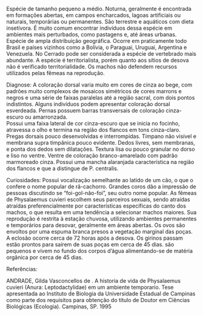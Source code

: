 ﻿Espécie de tamanho pequeno a médio. Noturna, geralmente é encontrada em formações abertas, em campos encharcados, lagoas artificiais ou naturais, temporárias ou permanentes. São terrestre e aquáticos com dieta insetívora. É muito comum encontrar indivíduos dessa espécie em ambientes mais perturbados, como pastagens e, até áreas urbanas. 
Espécie de ampla distribuição geográfica. Ocorre em praticamente todo Brasil e países vizinhos como a Bolívia, o Paraguai, Uruguai, Argentina e Venezuela. No Cerrado pode ser considerada a espécie de vertebrado mais abundante. A espécie é territorialista, porém quanto aos sítios de desova não é verificado territorialidade. Os machos não defendem recursos utilizados pelas fêmeas na reprodução.


Diagnose:
        A coloração dorsal varia muito em cores de cinza ao bege, com padrões muito complexos de mosaicos simétricos de cores marrons e negros e uma série de faixas paralelas até a região sacral, com dois pontos indistintos. Alguns indivíduos podem apresentar coloração dorsal esverdeada. Pernas possuem barras transversais de coloração cinza-escuro ou amarronzada.  
Possui uma faixa lateral de cor cinza-escuro que se inicia no focinho, atravessa o olho e termina na região dos flancos em tons cinza-claro. Pregas dorsais pouco desenvolvidas e interrompidas. Tímpano não visível e membrana supra timpânica pouco evidente. Dedos livres, sem membranas, e ponta dos dedos sem dilatações. Textura lisa ou pouco granular no dorso e liso no ventre. Ventre de coloração branco-amarelado com padrão marmoreado cinza. Possui uma mancha alaranjada característica na região dos flancos e que a distingue de P. centralis.


Curiosidades:
        Possui vocalização semelhante ao latido de um cão, o que o confere o nome popular de rã-cachorro. Grandes coros dão a impressão de pessoas discutindo se “foi-gol-não-foi”, seu outro nome popular.
        As fêmeas de Physalaemus cuvieri escolhem seus parceiros sexuais, sendo atraídas atraídas preferencialmente por características específicas do canto dos machos, o que resulta em uma tendência a selecionar machos maiores.
        Sua reprodução é restrita à estação chuvosa, utilizando ambientes permanentes e temporários para desovar, geralmente em áreas abertas. Os ovos são envoltos por uma espuma branca presos a vegetação marginal das poças. A eclosão ocorre cerca de 72 horas após a desova. Os girinos passam estão prontos para saírem de suas poças em cerca de 45 dias. são pequenos e vivem no fundo dos corpos d’água alimentando-se de matéria orgânica por cerca de 45 dias.


Referências:


ANDRADE, Gilda Vasconcellos de . A historia de vida de Physalaemus cuvieri (Anura: Leptodactylidae) em um ambiente temporario. Tese apresentada ao Instituto de Biologia da Universidade Estadual de Campinas como parte dos requisitos para obtenção do título de Doutor em Ciências Biológicas (Ecologia). Campinas, SP. 1995
